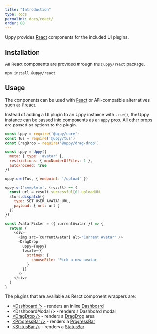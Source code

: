 ```yaml
---
title: "Introduction"
type: docs
permalink: docs/react/
order: 80
---
```


Uppy provides [React][] components for the included UI plugins.

## Installation

All React components are provided through the `@uppy/react` package.

```shell
npm install @uppy/react
```

## Usage

The components can be used with [React][] or API-compatible alternatives such as [Preact][].

Instead of adding a UI plugin to an Uppy instance with `.use()`, the Uppy instance can be passed into components as an `uppy` prop.
All other props are passed as options to the plugin.

```js
const Uppy = require('@uppy/core')
const Tus = require('@uppy/tus')
const DragDrop = require('@uppy/drag-drop')

const uppy = Uppy({
  meta: { type: 'avatar' },
  restrictions: { maxNumberOfFiles: 1 },
  autoProceed: true
})

uppy.use(Tus, { endpoint: '/upload' })

uppy.on('complete', (result) => {
  const url = result.successful[0].uploadURL
  store.dispatch({
    type: SET_USER_AVATAR_URL,
    payload: { url: url }
  })
})

const AvatarPicker = ({ currentAvatar }) => {
  return (
    <div>
      <img src={currentAvatar} alt="Current Avatar" />
      <DragDrop
        uppy={uppy}
        locale={{
          strings: {
            chooseFile: 'Pick a new avatar'
          }
        }}
      />
    </div>
  )
}
```

The plugins that are available as React component wrappers are:

 - [&lt;Dashboard />][] - renders an inline [Dashboard][]
 - [&lt;DashboardModal />][] - renders a [Dashboard][] modal
 - [&lt;DragDrop />][] - renders a [DragDrop][] area
 - [&lt;ProgressBar />][] - renders a [ProgressBar][]
 - [&lt;StatusBar />][] - renders a [StatusBar][]

[React]: https://facebook.github.io/react
[Preact]: https://preactjs.com/
[&lt;Dashboard />]: /docs/react/dashboard
[&lt;DragDrop />]: /docs/react/dragdrop
[&lt;ProgressBar />]: /docs/react/progressbar
[&lt;StatusBar />]: /docs/react/statusbar
[&lt;DashboardModal />]: /docs/react/dashboard-modal
[Dashboard]: /docs/dashboard
[DragDrop]: /docs/dragdrop
[ProgressBar]: /docs/progressbar
[StatusBar]: /docs/statusbar
